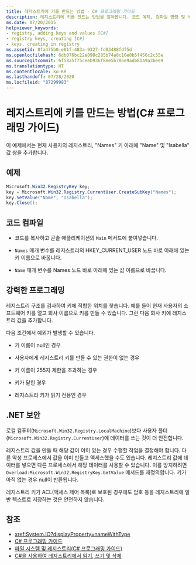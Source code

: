 ```yaml
---
title: 레지스트리에 키를 만드는 방법 - C# 프로그래밍 가이드
description: 레지스트리에 키를 만드는 방법을 알아봅니다. 코드 예제, 컴파일 명령 및 사용 가능한 추가 리소스를 확인합니다.
ms.date: 07/20/2015
helpviewer_keywords:
- registry, adding keys and values [C#]
- registry keys, creating [C#]
- keys, creating in registry
ms.assetid: 8fa475b0-e01f-483a-9327-fd03488fdf5d
ms.openlocfilehash: 6db076bc22e098c285b74a8c10e8b5f456c2c55e
ms.sourcegitcommit: 6f58a5f75ceeb936f8ee5b786e9adb81a9a3bee9
ms.translationtype: HT
ms.contentlocale: ko-KR
ms.lasthandoff: 07/28/2020
ms.locfileid: "87299983"
---
```

# <a name="how-to-create-a-key-in-the-registry-c-programming-guide"></a>레지스트리에 키를 만드는 방법(C# 프로그래밍 가이드)
이 예제에서는 현재 사용자의 레지스트리, "Names" 키 아래에 "Name" 및 "Isabella" 값 쌍을 추가합니다.  
  
## <a name="example"></a>예제  
  
```csharp  
Microsoft.Win32.RegistryKey key;  
key = Microsoft.Win32.Registry.CurrentUser.CreateSubKey("Names");  
key.SetValue("Name", "Isabella");  
key.Close();  
```  
  
## <a name="compiling-the-code"></a>코드 컴파일  
  
- 코드를 복사하고 콘솔 애플리케이션의 `Main` 메서드에 붙여넣습니다.  
  
- `Names` 매개 변수를 레지스트리의 HKEY_CURRENT_USER 노드 바로 아래에 있는 키 이름으로 바꿉니다.  
  
- `Name` 매개 변수를 Names 노드 바로 아래에 있는 값 이름으로 바꿉니다.  
  
## <a name="robust-programming"></a>강력한 프로그래밍  
 레지스트리 구조를 검사하여 키에 적합한 위치를 찾습니다. 예를 들어 현재 사용자의 소프트웨어 키를 열고 회사 이름으로 키를 만들 수 있습니다. 그런 다음 회사 키에 레지스트리 값을 추가합니다.  
  
 다음 조건에서 예외가 발생할 수 있습니다.  
  
- 키 이름이 null인 경우  
  
- 사용자에게 레지스트리 키를 만들 수 있는 권한이 없는 경우  
  
- 키 이름이 255자 제한을 초과하는 경우  
  
- 키가 닫힌 경우  
  
- 레지스트리 키가 읽기 전용인 경우  
  
## <a name="net-security"></a>.NET 보안  
 로컬 컴퓨터(`Microsoft.Win32.Registry.LocalMachine`)보다 사용자 폴더(`Microsoft.Win32.Registry.CurrentUser`)에 데이터를 쓰는 것이 더 안전합니다.  
  
 레지스트리 값을 만들 때 해당 값이 이미 있는 경우 수행할 작업을 결정해야 합니다. 다른 악성 프로세스에서 값을 이미 만들고 액세스했을 수도 있습니다. 레지스트리 값에 데이터를 넣으면 다른 프로세스에서 해당 데이터를 사용할 수 있습니다. 이를 방지하려면 `Overload:Microsoft.Win32.RegistryKey.GetValue` 메서드를 재정의합니다. 키가 아직 없는 경우 null이 반환됩니다.  
  
 레지스트리 키가 ACL(액세스 제어 목록)로 보호된 경우에도 암호 등을 레지스트리에 일반 텍스트로 저장하는 것은 안전하지 않습니다.  
  
## <a name="see-also"></a>참조

- <xref:System.IO?displayProperty=nameWithType>
- [C# 프로그래밍 가이드](../index.md)
- [파일 시스템 및 레지스트리(C# 프로그래밍 가이드)](./index.md)
- [C#을 사용하여 레지스트리에서 읽기, 쓰기 및 삭제](https://www.codeproject.com/Articles/3389/Read-write-and-delete-from-registry-with-C)
